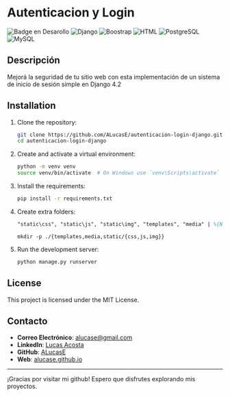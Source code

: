 # Autenticacion y Login

![Badge en Desarollo](https://img.shields.io/badge/STATUS-EN%20DESAROLLO-green)
![Django](https://img.shields.io/badge/Django-4.2.x-blue)
![Boostrap](https://img.shields.io/badge/Boostrap-5.x-yellow)
![HTML](https://img.shields.io/badge/HTML-5-violet)
![PostgreSQL](https://img.shields.io/badge/PostgreSQL-15.x-orange)
![MySQL](https://img.shields.io/badge/MySQL-5.x-blue)

## Descripción
Mejorá la seguridad de tu sitio web con esta implementación de un sistema de inicio de sesión simple en Django 4.2

## Installation

1. Clone the repository:
    ```sh
    git clone https://github.com/ALucasE/autenticacion-login-django.git
    cd autenticacion-login-django
    ```

2. Create and activate a virtual environment:
    ```sh
    python -m venv venv
    source venv/bin/activate  # On Windows use `venv\Scripts\activate`
    ```

3. Install the requirements:
    ```sh
    pip install -r requirements.txt
    ```


4. Create extra folders:
    ```ps
    "static\css", "static\js", "static\img", "templates", "media" | %{New-Item -Name “$_” -ItemType “Directory”}
    ```

    ```bach
    mkdir -p ./{templates,media,static/{css,js,img}}
    ```

5. Run the development server:
    ```sh
    python manage.py runserver
    ```


## License

This project is licensed under the MIT License.

## Contacto

- **Correo Electrónico**: alucase@gmail.com
- **LinkedIn**: [Lucas Acosta](https://www.linkedin.com/in/alucase/)
- **GitHub**: [ALucasE](https://github.com/ALucasE)
- **Web**: [alucase.github.io](https://alucase.github.io/)

---

¡Gracias por visitar mi github! Espero que disfrutes explorando mis proyectos.
